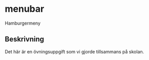 # menubar
Hamburgermeny

## Beskrivning
Det här är en övningsuppgift som vi gjorde tillsammans på skolan. 